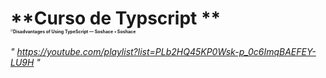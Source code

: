 # **Curso de Typscript **       <img src="https://soshace.com/wp-content/uploads/2019/05/inside.png" alt="Disadvantages of Using TypeScript — Soshace • Soshace" style="zoom:25%;" />

*" https://youtube.com/playlist?list=PLb2HQ45KP0Wsk-p_0c6ImqBAEFEY-LU9H "*

